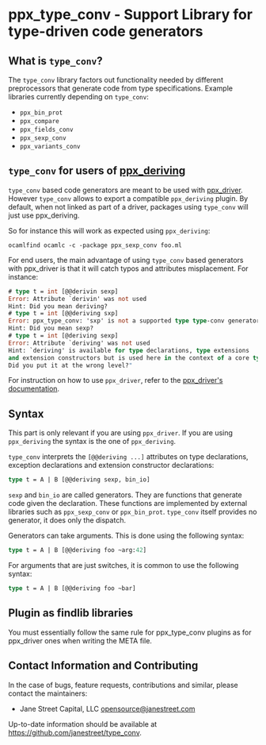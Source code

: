 ppx_type_conv - Support Library for type-driven code generators
===============================================================

What is `type_conv`?
--------------------

The `type_conv` library factors out functionality needed by different
preprocessors that generate code from type specifications.  Example
libraries currently depending on `type_conv`:

  * `ppx_bin_prot`
  * `ppx_compare`
  * `ppx_fields_conv`
  * `ppx_sexp_conv`
  * `ppx_variants_conv`

`type_conv` for users of [ppx_deriving](https://github.com/whitequark/ppx_deriving)
-----------------------------------------------------------------------------------

`type_conv` based code generators are meant to be used with
[ppx_driver](https://github.com/janestreet/ppx_driver). However
`type_conv` allows to export a compatible `ppx_deriving` plugin.
By default, when not linked as part of a driver, packages using
`type_conv` will just use ppx_deriving.

So for instance this will work as expected using `ppx_deriving`:

    ocamlfind ocamlc -c -package ppx_sexp_conv foo.ml

For end users, the main advantage of using `type_conv` based
generators with ppx_driver is that it will catch typos and attributes
misplacement. For instance:

```ocaml
# type t = int [@@derivin sexp]
Error: Attribute `derivin' was not used
Hint: Did you mean deriving?
# type t = int [@@deriving sxp]
Error: ppx_type_conv: 'sxp' is not a supported type type-conv generator
Hint: Did you mean sexp?
# type t = int [@deriving sexp]
Error: Attribute `deriving' was not used
Hint: `deriving' is available for type declarations, type extensions
and extension constructors but is used here in the context of a core type.
Did you put it at the wrong level?"
```

For instruction on how to use `ppx_driver`, refer to the
[ppx\_driver's documentation](https://github.com/janestreet/ppx_driver).

Syntax
------

This part is only relevant if you are using `ppx_driver`. If you are
using `ppx_deriving` the syntax is the one of `ppx_deriving`.

`type_conv` interprets the `[@@deriving ...]` attributes on type
declarations, exception declarations and extension constructor
declarations:

```ocaml
type t = A | B [@@deriving sexp, bin_io]
```

`sexp` and `bin_io` are called generators. They are functions that
generate code given the declaration. These functions are implemented
by external libraries such as `ppx_sexp_conv` or
`ppx_bin_prot`. `type_conv` itself provides no generator, it does only
the dispatch.

Generators can take arguments. This is done using the following syntax:

```ocaml
type t = A | B [@@deriving foo ~arg:42]
```

For arguments that are just switches, it is common to use the
following syntax:

```ocaml
type t = A | B [@@deriving foo ~bar]
```

Plugin as findlib libraries
---------------------------

You must essentially follow the same rule for ppx\_type\_conv plugins
as for ppx\_driver ones when writing the META file.

Contact Information and Contributing
------------------------------------

In the case of bugs, feature requests, contributions and similar, please
contact the maintainers:

  * Jane Street Capital, LLC <opensource@janestreet.com>

Up-to-date information should be available at <https://github.com/janestreet/type_conv>.
